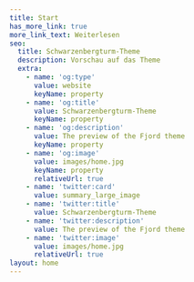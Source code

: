 ```yaml
---
title: Start
has_more_link: true
more_link_text: Weiterlesen
seo:
  title: Schwarzenbergturm-Theme
  description: Vorschau auf das Theme
  extra:
    - name: 'og:type'
      value: website
      keyName: property
    - name: 'og:title'
      value: Schwarzenbergturm-Theme
      keyName: property
    - name: 'og:description'
      value: The preview of the Fjord theme
      keyName: property
    - name: 'og:image'
      value: images/home.jpg
      keyName: property
      relativeUrl: true
    - name: 'twitter:card'
      value: summary_large_image
    - name: 'twitter:title'
      value: Schwarzenbergturm-Theme
    - name: 'twitter:description'
      value: The preview of the Fjord theme
    - name: 'twitter:image'
      value: images/home.jpg
      relativeUrl: true
layout: home
---
```

